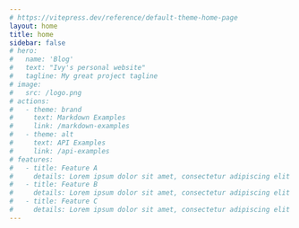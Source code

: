 ```yaml
---
# https://vitepress.dev/reference/default-theme-home-page
layout: home
title: home
sidebar: false
# hero:
#   name: 'Blog'
#   text: "Ivy's personal website"
#   tagline: My great project tagline
# image:
#   src: /logo.png
# actions:
#   - theme: brand
#     text: Markdown Examples
#     link: /markdown-examples
#   - theme: alt
#     text: API Examples
#     link: /api-examples
# features:
#   - title: Feature A
#     details: Lorem ipsum dolor sit amet, consectetur adipiscing elit
#   - title: Feature B
#     details: Lorem ipsum dolor sit amet, consectetur adipiscing elit
#   - title: Feature C
#     details: Lorem ipsum dolor sit amet, consectetur adipiscing elit
---
```


<!-- ::: v-pre
{{ This will be displayed as-is }}
:::

```js-vue
Hello {{ 1 + 1 }}
``` -->

<!-- <MyHome/> -->
